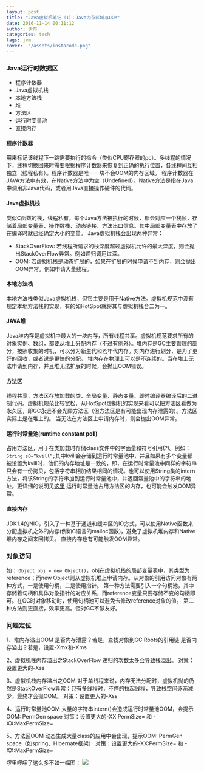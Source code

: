 ```yaml
---
layout: post
title: "Java虚拟机笔记（1）：Java内存区域与OOM"
date: 2016-11-14 00:11:12
author: 伊布
categories: tech
tags: jvm
cover:  "/assets/instacode.png"
---
```


### Java运行时数据区

- 程序计数器
- Java虚拟机栈
- 本地方法栈
- 堆
- 方法区
- 运行时变量池
- 直接内存

#### 程序计数器

用来标记该线程下一跳需要执行的指令（类似CPU寄存器的pc）。多线程的情况下，线程切换回来时需要根据程序计数器来恢复到正确的执行位置，各线程间互相独立（线程私有）。程序计数器是唯一一块不会OOM的内存区域。
程序计数器在JAVA方法中有效，在Native方法中为空（Undefined）。Native方法是指在Java中调用非Java代码，或者用Java直接操作硬件的代码。

#### Java虚拟机栈

类似C函数的栈，线程私有。每个Java方法被执行的时候，都会对应一个栈帧，存储着局部变量表、操作数栈、动态链接、方法出口信息。其中局部变量表中存放了在编译时就已经确定大小的变量。
Java虚拟机栈会出现两种异常：

- StackOverFlow: 若线程所请求的栈深度超过虚拟机允许的最大深度，则会抛出StackOverFlow异常。例如递归调用过深。
- OOM: 若虚拟机栈是动态扩展的，如果在扩展的时候申请不到内存，则会抛出OOM异常。例如申请大量线程。

#### 本地方法栈

本地方法栈类似Java虚拟机栈，但它主要是用于Native方法。虚拟机规范中没有规定本地方法栈的实现，有的如HotSpot就将其与虚拟机栈合二为一。

#### JAVA堆

Java堆内存是虚拟机中最大的一块内存，所有线程共享。虚拟机规范要求所有的对象实例、数组，都要从堆上分配内存（不过有例外）。堆内存是GC主要管理的部分，按照收集的时机，可以分为新生代和老年代内存。对内存进行划分，是为了更好的回收，或者说是更快的分配。
堆内存在物理上可以是不连续的。当在堆上无法申请到内存，并且堆无法扩展的时候，会抛出OOM错误。

#### 方法区

线程共享，方法区存放加载的类、全局变量、静态变量、即时编译器编译后的二进制代码。虚拟机规范比较宽松，从HotSpot虚拟机的实现来看可以把方法区看做为永久区，即GC永远不会光顾方法区（但方法区是有可能出现内存泄露的）。方法区实际上是在堆上的。
当无法在方法区上申请内存时，则会抛出OOM异常。

#### 运行时常量池(runtime constant poll)
占用方法区，用于在类加载时存储class文件中的字面量和符号引用(?)。例如：`String s0=”kvill”;`其中kvill会存储到运行时常量池中，并且如果有多个变量都被设置为kvill时，他们的内存地址是一致的，即，在运行时常量池中同样的字符串只会有一份拷贝，包括字符串相加结果相同的情况。也可以使用String类的intern方法，将该String的字符串加到运行时常量池中，并返回常量池中的字符串的地址。更详细的说明见[这里](http://renxiangzyq.iteye.com/blog/549554)
运行时常量池占用方法区的内存，也可能会触发OOM异常。

#### 直接内存

JDK1.4的NIO，引入了一种基于通道和缓冲区的IO方式，可以使用Native函数来分配虚拟机之外的内存(例如C语言的malloc函数)，避免了虚拟机堆内存和Native堆内存之间来回拷贝。
直接内存也有可能触发OOM异常。

### 对象访问

如： `Object obj = new Object()`，obj在虚拟机栈的局部变量表中，其类型为reference；而new Object则从虚拟机堆上申请内存。从对象的引用访问对象有两种方式，一是使用句柄，二是使用指针。
第一种方法需要引入一个句柄池，其中存储着句柄和具体对象指针的对应关系，而reference变量只要存储不变的句柄即可。在GC时对象移动时，使用句柄池可以避免去修改reference对象的值。
第二种方法则更直接，效率更高。但对GC不够友好。

### 问题定位
1、堆内存溢出OOM
是否内存泄露？若是，查找对象到GC Roots的引用链
是否内存溢出？若是，设置-Xmx和-Xms

2、虚拟机栈内存溢出之StackOverFlow
递归的次数太多会导致栈溢出。
对策：设置更大的-Xss

3、虚拟机栈内存溢出之OOM
对于单线程来说，内存无法分配时，虚拟机抛的仍然是StackOverFlow异常；只有多线程时，不停的拉起线程，导致栈空间逐渐减少，最终才会抛OOM。
对策：设置更大的-Xss

4、运行时常量池OOM
大量的字符串intern()会造成运行时常量池OOM，会提示OOM: PermGen space
对策：设置更大的-XX:PermSize= 和 -XX:MaxPermSize=

5、方法区OOM
动态生成大量class的应用中会出现，提示OOM: PermGen space（如spring、Hibernate框架）
对策：设置更大的-XX:PermSize= 和 -XX:MaxPermSize=

啰里啰嗦了这么多不如一幅图：
![](http://7xir15.com1.z0.glb.clouddn.com/jvmdata.png)
